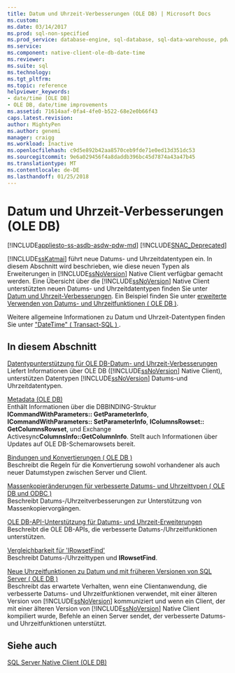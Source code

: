```yaml
---
title: Datum und Uhrzeit-Verbesserungen (OLE DB) | Microsoft Docs
ms.custom: 
ms.date: 03/14/2017
ms.prod: sql-non-specified
ms.prod_service: database-engine, sql-database, sql-data-warehouse, pdw
ms.service: 
ms.component: native-client-ole-db-date-time
ms.reviewer: 
ms.suite: sql
ms.technology: 
ms.tgt_pltfrm: 
ms.topic: reference
helpviewer_keywords:
- date/time [OLE DB]
- OLE DB, date/time improvements
ms.assetid: 71614aaf-0fa4-4fe0-b522-68e2e0b66f43
caps.latest.revision: 
author: MightyPen
ms.author: genemi
manager: craigg
ms.workload: Inactive
ms.openlocfilehash: c9d5e892b42aa8570ceb9fde71e0ed13d351dc53
ms.sourcegitcommit: 9e6a029456f4a8daddb396bc45d7874a43a47b45
ms.translationtype: MT
ms.contentlocale: de-DE
ms.lasthandoff: 01/25/2018
---
```

# <a name="date-and-time-improvements-ole-db"></a>Datum und Uhrzeit-Verbesserungen (OLE DB)
[!INCLUDE[appliesto-ss-asdb-asdw-pdw-md](../../includes/appliesto-ss-asdb-asdw-pdw-md.md)]
[!INCLUDE[SNAC_Deprecated](../../includes/snac-deprecated.md)]

  [!INCLUDE[ssKatmai](../../includes/sskatmai-md.md)] führt neue Datums- und Uhrzeitdatentypen ein. In diesem Abschnitt wird beschrieben, wie diese neuen Typen als Erweiterungen in [!INCLUDE[ssNoVersion](../../includes/ssnoversion-md.md)] Native Client verfügbar gemacht werden. Eine Übersicht über die [!INCLUDE[ssNoVersion](../../includes/ssnoversion-md.md)] Native Client unterstützten neuen Datums- und Uhrzeitdatentypen finden Sie unter [Datum und Uhrzeit-Verbesserungen](../../relational-databases/native-client/features/date-and-time-improvements.md). Ein Beispiel finden Sie unter [erweiterte Verwenden von Datums- und Uhrzeitfunktionen &#40; OLE DB &#41;](../../relational-databases/native-client-ole-db-how-to/use-enhanced-date-and-time-features-ole-db.md).  
  
 Weitere allgemeine Informationen zu Datum und Uhrzeit-Datentypen finden Sie unter ["DateTime" &#40; Transact-SQL &#41; ](../../t-sql/data-types/datetime-transact-sql.md).  
  
## <a name="in-this-section"></a>In diesem Abschnitt  
 [Datentypunterstützung für OLE DB-Datum- und Uhrzeit-Verbesserungen](../../relational-databases/native-client-ole-db-date-time/data-type-support-for-ole-db-date-and-time-improvements.md)  
 Liefert Informationen über OLE DB ([!INCLUDE[ssNoVersion](../../includes/ssnoversion-md.md)] Native Client), unterstützen Datentypen [!INCLUDE[ssNoVersion](../../includes/ssnoversion-md.md)] Datums-und Uhrzeitdatentypen.  
  
 [Metadata &#40;OLE DB&#41;](http://msdn.microsoft.com/library/605e3be5-aeea-4573-9847-b866ed3c8bff)  
 Enthält Informationen über die DBBINDING-Struktur **ICommandWithParameters:: GetParameterInfo**, **ICommandWithParameters:: SetParameterInfo**, **IColumnsRowset:: GetColumnsRowset**, und Exchange Activesync**ColumnsInfo::GetColumnInfo**. Stellt auch Informationen über Updates auf OLE DB-Schemarowsets bereit.  
  
 [Bindungen und Konvertierungen &#40; OLE DB &#41;](../../relational-databases/native-client-ole-db-date-time/conversions-ole-db.md)  
 Beschreibt die Regeln für die Konvertierung sowohl vorhandener als auch neuer Datumstypen zwischen Server und Client.  
  
 [Massenkopieränderungen für verbesserte Datums- und Uhrzeittypen &#40; OLE DB und ODBC &#41;](../../relational-databases/native-client-odbc-date-time/bulk-copy-changes-for-enhanced-date-and-time-types-ole-db-and-odbc.md)  
 Beschreibt Datums-/Uhrzeitverbesserungen zur Unterstützung von Massenkopiervorgängen.  
  
 [OLE DB-API-Unterstützung für Datums- und Uhrzeit-Erweiterungen](../../relational-databases/native-client-ole-db-date-time/ole-db-api-support-for-date-and-time-enhancements.md)  
 Beschreibt die OLE DB-APIs, die verbesserte Datums-/Uhrzeitfunktionen unterstützen.  
  
 [Vergleichbarkeit für 'IRowsetFind'](../../relational-databases/native-client-ole-db-date-time/comparability-for-irowsetfind.md)  
 Beschreibt Datums-/Uhrzeittypen und **IRowsetFind**.  
  
 [Neue Uhrzeitfunktionen zu Datum und mit früheren Versionen von SQL Server &#40; OLE DB &#41;](../../relational-databases/native-client-ole-db-date-time/new-date-and-time-features-with-previous-sql-server-versions-ole-db.md)  
 Beschreibt das erwartete Verhalten, wenn eine Clientanwendung, die verbesserte Datums- und Uhrzeitfunktionen verwendet, mit einer älteren Version von [!INCLUDE[ssNoVersion](../../includes/ssnoversion-md.md)] kommuniziert und wenn ein Client, der mit einer älteren Version von [!INCLUDE[ssNoVersion](../../includes/ssnoversion-md.md)] Native Client kompiliert wurde, Befehle an einen Server sendet, der verbesserte Datums- und Uhrzeitfunktionen unterstützt.  
  
## <a name="see-also"></a>Siehe auch  
 [SQL Server Native Client &#40;OLE DB&#41;](../../relational-databases/native-client/ole-db/sql-server-native-client-ole-db.md)  
  
  
